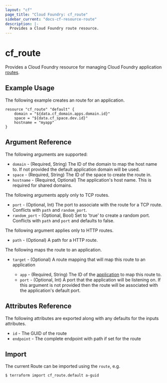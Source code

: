 ```yaml
---
layout: "cf"
page_title: "Cloud Foundry: cf_route"
sidebar_current: "docs-cf-resource-route"
description: |-
  Provides a Cloud Foundry route resource.
---
```


# cf\_route

Provides a Cloud Foundry resource for managing Cloud Foundry application [routes](https://docs.cloudfoundry.org/devguide/deploy-apps/routes-domains.html).

## Example Usage

The following example creates an route for an application.

```
resource "cf_route" "default" {
    domain = "${data.cf_domain.apps.domain.id}"
    space = "${data.cf_space.dev.id}"
    hostname = "myapp"
}
```

## Argument Reference

The following arguments are supported:

- `domain` - (Required, String) The ID of the domain to map the host name to. If not provided the default application domain will be used.
- `space` - (Required, String) The ID of the space to create the route in.
- `hostname` - (Required, Optional) The application's host name. This is required for shared domains.

The following arguments apply only to TCP routes.

- `port` - (Optional, Int) The port to associate with the route for a TCP route. Conflicts with `path` and `random_port`.
- `random_port` - (Optional, Bool) Set to 'true' to create a random port. Conflicts with `path` and `port` and defaults to false.

The following argument applies only to HTTP routes.

- `path` - (Optional) A path for a HTTP route.

The following maps the route to an application.

- `target` - (Optional) A route mapping that will map this route to an application

  - `app` - (Required, String) The ID of the [application](/docs/providers/cf/r/app.html) to map this route to.
  - `port` - (Optional, Int) A port that the application will be listening on. If this argument is not provided then the route will be associated with the application's default port.

## Attributes Reference

The following attributes are exported along with any defaults for the inputs attributes.

* `id` - The GUID of the route
* `endpoint` - The complete endpoint with path if set for the route

## Import

The current Route can be imported using the `route`, e.g.

```
$ terraform import cf_route.default a-guid
```
